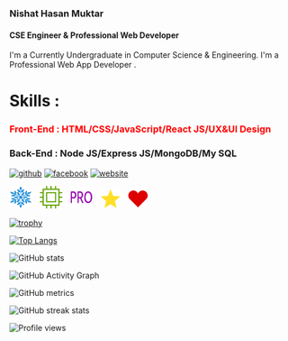
###  Nishat Hasan Muktar
#### CSE Engineer & Professional Web Developer


I'm a Currently Undergraduate in Computer Science & Engineering. I'm a Professional Web App Developer .

<h1>Skills : </h1>
<h3 style="color:red">Front-End : HTML/CSS/JavaScript/React JS/UX&UI Design</h3>
<h3>Back-End  : Node JS/Express JS/MongoDB/My SQL</h3>


[<img src='https://cdn.jsdelivr.net/npm/simple-icons@3.0.1/icons/github.svg' alt='github' height='40'>](https://github.com/Muktar2298)  [<img src='https://cdn.jsdelivr.net/npm/simple-icons@3.0.1/icons/facebook.svg' alt='facebook' height='40'>](https://www.facebook.com/nishat2298)  [<img src='https://cdn.jsdelivr.net/npm/simple-icons@3.0.1/icons/icloud.svg' alt='website' height='40'>](https://l.messenger.com/l.php?u=https%3A%2F%2Fmuktar2298.github.io%2FOnline-Resume%2F&h=AT26SPrYKHL02Ahmxruy7t9kYX6NZRgz09uVHP_bAi7NHcs_xBq_zNI_8PLIt0VH00y37kw5m-XdwzjjLvQfGH878qmktOh57LSiXl6hjbjPbwSiXtKf32MRvRWpV5in5gcqIg)  

<a href='https://archiveprogram.github.com/'><img src='https://raw.githubusercontent.com/acervenky/animated-github-badges/master/assets/acbadge.gif' width='40' height='40'></a> <a href='https://docs.github.com/en/developers'><img src='https://raw.githubusercontent.com/acervenky/animated-github-badges/master/assets/devbadge.gif' width='40' height='40'></a> <a href='https://github.com/pricing'><img src='https://raw.githubusercontent.com/acervenky/animated-github-badges/master/assets/pro.gif' width='40' height='40'></a> <a href='https://stars.github.com/'><img src='https://raw.githubusercontent.com/acervenky/animated-github-badges/master/assets/starbadge.gif' width='35' height='35'></a> <a href='https://docs.github.com/en/github/supporting-the-open-source-community-with-github-sponsors'><img src='https://raw.githubusercontent.com/acervenky/animated-github-badges/master/assets/sponsorbadge.gif' width='35' height='35'></a> 

[![trophy](https://github-profile-trophy.vercel.app/?username=Muktar2298)](https://github.com/ryo-ma/github-profile-trophy)

[![Top Langs](https://github-readme-stats.vercel.app/api/top-langs/?username=Muktar2298)](https://github.com/anuraghazra/github-readme-stats)

![GitHub stats](https://github-readme-stats.vercel.app/api?username=Muktar2298&show_icons=true)  

![GitHub Activity Graph](https://activity-graph.herokuapp.com/graph?username=Muktar2298)  

![GitHub metrics](https://metrics.lecoq.io/Muktar2298)  

![GitHub streak stats](https://github-readme-streak-stats.herokuapp.com/?user=Muktar2298)  

![Profile views](https://gpvc.arturio.dev/Muktar2298)  

